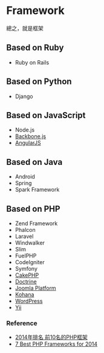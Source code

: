 Framework
=========

總之，就是框架

Based on Ruby
-------------

* Ruby on Rails

Based on Python
---------------

* Django

Based on JavaScript
-------------------

* Node.js
* [Backbone.js](http://backbonejs.org)
* [AngularJS](https://angularjs.org)

Based on Java
-------------

* Android
* Spring
* Spark Framework

Based on PHP
------------

* Zend Framework
* Phalcon
* Laravel
* Windwalker
* Slim
* FuelPHP
* CodeIgniter
* Symfony
* [CakePHP](http://cakephp.org/)
* [Doctrine](http://www.doctrine-project.org/)
* [Joomla Platform](https://github.com/joomla/joomla-platform)
* [Kohana](http://kohanaframework.org/)
* [WordPress](http://wordpress.org/)
* [Yii](http://www.yiiframework.com/)

### Reference

* [2014年排名 前10名的PHP框架](http://tw-hkt.blogspot.tw/2014/06/2014-10php.html)
* [7 Best PHP Frameworks for 2014](https://www.tisindia.com/blog/7-best-php-frameworks-2014/)
